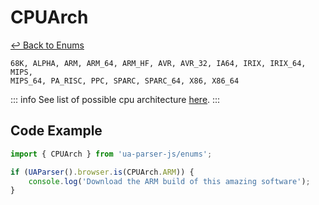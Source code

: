 # CPUArch

[↩ Back to Enums](/api/submodules/enums.md)

```csv:no-line-numbers
68K, ALPHA, ARM, ARM_64, ARM_HF, AVR, AVR_32, IA64, IRIX, IRIX_64, MIPS, 
MIPS_64, PA_RISC, PPC, SPARC, SPARC_64, X86, X86_64
```
::: info
See list of possible cpu architecture [here](/info/cpu/arch).
:::

## Code Example

```js
import { CPUArch } from 'ua-parser-js/enums';

if (UAParser().browser.is(CPUArch.ARM)) {
    console.log('Download the ARM build of this amazing software');
}
```